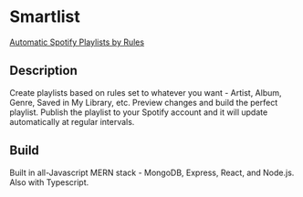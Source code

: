 # Smartlist

[Automatic Spotify Playlists by Rules](https://www.smartlistmusic.com)


## Description

Create playlists based on rules set to whatever you want - Artist, Album, Genre, Saved in My Library, etc. Preview changes and build the perfect playlist. Publish the playlist to your Spotify account and it will update automatically at regular intervals.


## Build

Built in all-Javascript MERN stack - MongoDB, Express, React, and Node.js. Also with Typescript.

